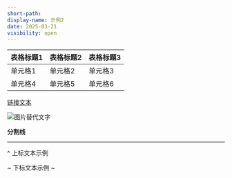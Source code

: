 ```yaml
---
short-path: 
display-name: 示例2
date: 2025-03-21
visibility: open
---
```


| 表格标题1 | 表格标题2 | 表格标题3 |
|-------|-------|-------|
| 单元格1  | 单元格2  | 单元格3  |
| 单元格4  | 单元格5  | 单元格6  |

[链接文本](https://www.example.com)

![图片替代文字](https://picsum.photos/1500)

**分割线**

---

^ 上标文本示例

~ 下标文本示例 ~
